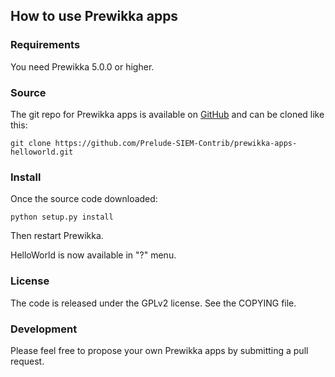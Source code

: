 ## How to use Prewikka apps

### Requirements

You need Prewikka 5.0.0 or higher.

### Source

The git repo for Prewikka apps is available on [GitHub](https://github.com/Prelude-SIEM-Contrib/prewikka-apps-helloworld) and can be cloned like this:

    git clone https://github.com/Prelude-SIEM-Contrib/prewikka-apps-helloworld.git

### Install

Once the source code downloaded:

    python setup.py install

Then restart Prewikka.

HelloWorld is now available in "?" menu.

### License

The code is released under the GPLv2 license. See the COPYING file.

### Development

Please feel free to propose your own Prewikka apps by submitting a pull request.
